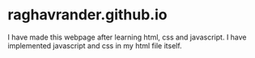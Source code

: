 # raghavrander.github.io
I have made this webpage after learning html, css and javascript. I have implemented javascript and css in my html file itself.

